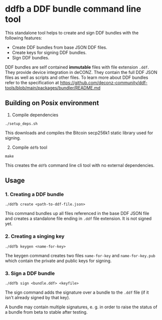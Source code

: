 # ddfb a DDF bundle command line tool

This standalone tool helps to create and sign DDF bundles with the following features:

* Create DDF bundles from base JSON DDF files.
* Create keys for signing DDF bundles.
* Sign DDF bundles.

DDF bundles are self contained **immutable** files with file extension `.ddf`. They provide device integration in deCONZ. They contain the full DDF JSON files as well as scripts and other files. To learn more about DDF bundles refer to the specification at https://github.com/deconz-community/ddf-tools/blob/main/packages/bundler/README.md



## Building on Posix environment

1. Compile dependencies

```
./setup_deps.sh
```

This downloads and compiles the Bitcoin secp256k1 static library used for signing.

2. Compile `ddfb` tool

```
make
```

This creates the `ddfb` command line cli tool with no external dependencies.

## Usage

### 1. Creating a DDF bundle

```
./ddfb create <path-to-ddf-file.json>
```

This command bundles up all files referenced in the base DDF JSON file and creates a standalone file ending in `.ddf` file extension. It is not signed yet.

### 2. Creating a singing key

```
./ddfb keygen <name-for-key>
```

The keygen command creates two files `name-for-key` and `name-for-key.pub` which contain the private and public keys for signing.

### 3. Sign a DDF bundle

```
./ddfb sign <bundle.ddf> <keyfile> 
```

The sign command adds the signature over a bundle to the `.ddf` file (if it isn't already signed by that key).

A bundle may contain multiple signatures, e. g. in order to raise the status of a bundle from beta to stable after testing.